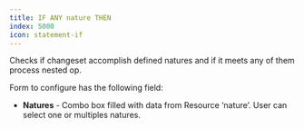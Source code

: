 ```yaml
---
title: IF ANY nature THEN
index: 5000
icon: statement-if
---
```


Checks if changeset accomplish defined natures and if it meets any of them process nested op.

Form to configure has the following field:

- **Natures** - Combo box filled with data from Resource ‘nature’. User can select one or multiples natures.
